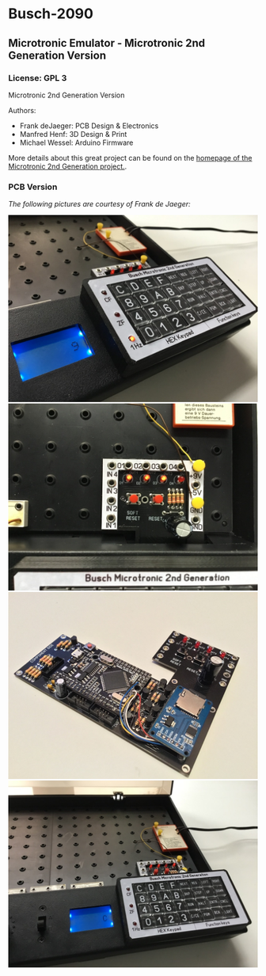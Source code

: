# Busch-2090
## Microtronic Emulator - Microtronic 2nd Generation Version
### License: GPL 3

Microtronic 2nd Generation Version

Authors: 

- Frank deJaeger: PCB Design & Electronics
- Manfred Henf: 3D Design & Print
- Michael Wessel: Arduino Firmware

More details about this great project can be found on the [homepage of the Microtronic 2nd Generation project.](https://www.rigert.com/ee-forum/viewtopic.php?t=2497). 

### PCB Version

*The following pictures are courtesy of Frank de Jaeger:* 

![Microtronic 2nd Generation Pic 1](./pic1.jpg)
![Microtronic 2nd Generation Pic 2](./pic2.jpg)
![Microtronic 2nd Generation Pic 3](./pic3.jpg)
![Microtronic 2nd Generation Pic 4](./pic4.jpg)

